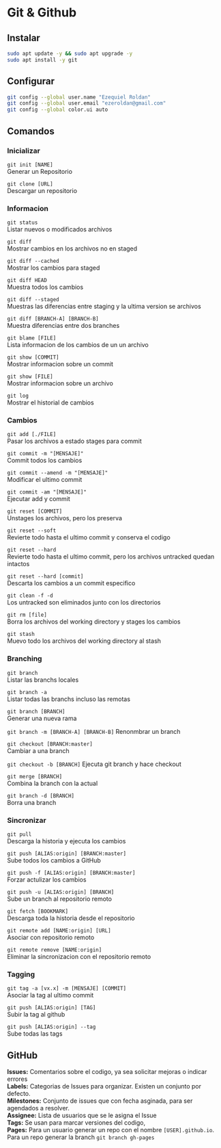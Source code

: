 # Git & Github

## Instalar
```bash
sudo apt update -y && sudo apt upgrade -y
sudo apt install -y git
```
## Configurar
```bash
git config --global user.name "Ezequiel Roldan"
git config --global user.email "ezeroldan@gmail.com"
git config --global color.ui auto
```

## Comandos

### Inicializar

`git init [NAME]`  
Generar un Repositorio

`git clone [URL]`  
Descargar un repositorio

### Informacion

`git status`  
Listar nuevos o modificados archivos

`git diff`  
Mostrar cambios en los archivos no en staged

`git diff --cached`  
Mostrar los cambios para staged

`git diff HEAD`  
Muestra todos los cambios

`git diff --staged`  
Muestras las diferencias entre staging y la ultima version se archivos

`git diff [BRANCH-A] [BRANCH-B]`  
Muestra diferencias entre dos branches    

`git blame [FILE]`  
Lista informacion de los cambios de un un archivo

`git show [COMMIT]`  
Mostrar informacion sobre un commit

`git show [FILE]`  
Mostrar informacion sobre un archivo

`git log`  
Mostrar el historial de cambios

### Cambios

`git add [./FILE]`  
Pasar los archivos a estado stages para commit

`git commit -m "[MENSAJE]"`  
Commit todos los cambios

`git commit --amend -m "[MENSAJE]"`  
Modificar el ultimo commit

`git commit -am "[MENSAJE]"`  
Ejecutar add y commit

`git reset [COMMIT]`  
Unstages los archivos, pero los preserva

`git reset --soft`  
Revierte todo hasta el ultimo commit y conserva el codigo

`git reset --hard`  
Revierte todo hasta el ultimo commit, pero los archivos untracked quedan intactos

`git reset --hard [commit]`  
Descarta los cambios a un commit especifico

`git clean -f -d`  
Los untracked son eliminados junto con los directorios

`git rm [file]`  
Borra los archivos del working directory y stages los cambios

`git stash`  
Muevo todo los archivos del working directory al stash

### Branching

`git branch`  
Listar las branchs locales

`git branch -a`  
Listar todas las branchs incluso las remotas

`git branch [BRANCH]`  
Generar una nueva rama

`git branch -m [BRANCH-A] [BRANCH-B]`
Renonmbrar un branch

`git checkout [BRANCH:master]`  
Cambiar a una branch

`git checkout -b [BRANCH]` 
Ejecuta git branch y hace checkout

`git merge [BRANCH]`  
Combina la branch con la actual

`git branch -d [BRANCH]`  
Borra una branch

### Sincronizar

`git pull`  
Descarga la historia y ejecuta los cambios

`git push [ALIAS:origin] [BRANCH:master]`  
Sube todos los cambios a GitHub  

`git push -f [ALIAS:origin] [BRANCH:master]`  
Forzar actulizar los cambios

`git push -u [ALIAS:origin] [BRANCH]`  
Sube un branch al repositorio remoto

`git fetch [BOOKMARK]`  
Descarga toda la historia desde el repositorio

`git remote add [NAME:origin] [URL]`  
Asociar con repositorio remoto

`git remote remove [NAME:origin]`  
Eliminar la sincronizacion con el repositorio remoto

### Tagging

`git tag -a [vx.x] -m [MENSAJE] [COMMIT]`  
Asociar la tag al ultimo commit

`git push [ALIAS:origin] [TAG]`  
Subir la tag al github

`git push [ALIAS:origin] --tag`  
Sube todas las tags

## GitHub
**Issues:** Comentarios sobre el codigo, ya sea solicitar mejoras o indicar errores  
**Labels:** Categorias de Issues para organizar. Existen un conjunto por defecto.  
**Milestones:** Conjunto de issues que con fecha asginada, para ser agendados a resolver.  
**Assignee:** Lista de usuarios que se le asigna el Issue  
**Tags:** Se usan para marcar versiones del codigo,   
**Pages:** Para un usuario generar un repo con el nombre `[USER].github.io`. Para un repo generar la branch `git branch gh-pages`  
